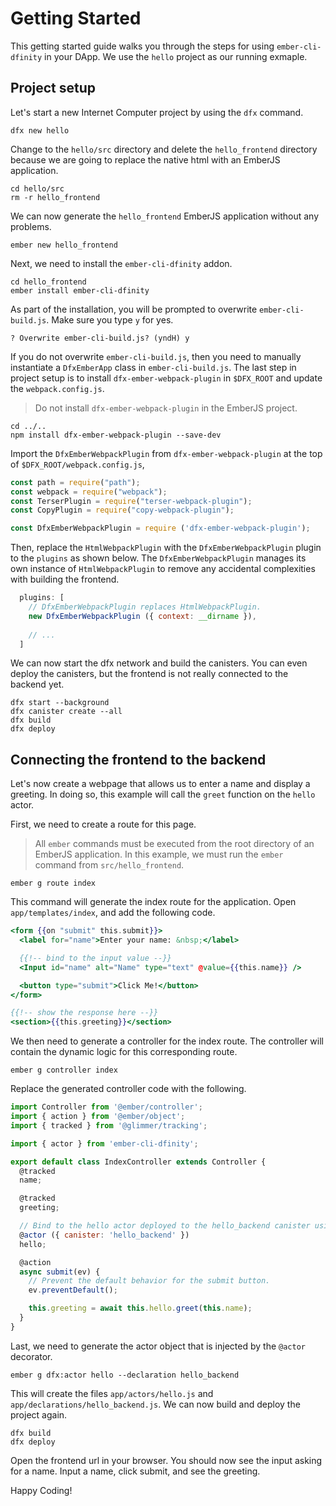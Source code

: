 Getting Started
======================================

This getting started guide walks you through the steps for using `ember-cli-dfinity`
in your DApp. We use the `hello` project as our running exmaple.

Project setup
--------------------------------------

Let's start a new Internet Computer project by using the `dfx` command.

    dfx new hello

Change to the `hello/src` directory and delete the `hello_frontend` directory because
we are going to replace the native html with an EmberJS application.

    cd hello/src
    rm -r hello_frontend

We can now generate the `hello_frontend` EmberJS application without any problems.

    ember new hello_frontend

Next, we need to install the `ember-cli-dfinity` addon.

    cd hello_frontend
    ember install ember-cli-dfinity

As part of the installation, you will be prompted to overwrite `ember-cli-build.js`. Make
sure you type `y` for yes. 

    ? Overwrite ember-cli-build.js? (yndH) y

If you do not overwrite `ember-cli-build.js`, then you need to manually instantiate a `DfxEmberApp` 
class in `ember-cli-build.js`. The last step in project setup is to install 
`dfx-ember-webpack-plugin` in `$DFX_ROOT` and update the `webpack.config.js`.

> Do not install `dfx-ember-webpack-plugin` in the EmberJS project.

    cd ../..
    npm install dfx-ember-webpack-plugin --save-dev

Import the `DfxEmberWebpackPlugin` from `dfx-ember-webpack-plugin` at the top of `$DFX_ROOT/webpack.config.js`,

```javascript
const path = require("path");
const webpack = require("webpack");
const TerserPlugin = require("terser-webpack-plugin");
const CopyPlugin = require("copy-webpack-plugin");

const DfxEmberWebpackPlugin = require ('dfx-ember-webpack-plugin');
```

Then, replace the `HtmlWebpackPlugin` with the `DfxEmberWebpackPlugin` plugin to the `plugins`
as shown below. The `DfxEmberWebpackPlugin` manages its own instance of `HtmlWebpackPlugin` to 
remove any accidental complexities with building the frontend.

```javascript
  plugins: [
    // DfxEmberWebpackPlugin replaces HtmlWebpackPlugin.
    new DfxEmberWebpackPlugin ({ context: __dirname }),
   
    // ...
  ]
```

We can now start the dfx network and build the canisters. You can even deploy the canisters,
but the frontend is not really connected to the backend yet.
 
    dfx start --background
    dfx canister create --all
    dfx build
    dfx deploy


Connecting the frontend to the backend
-------------------------------------------

Let's now create a webpage that allows us to enter a name and display a greeting. In doing so, 
this example will call the `greet` function on the `hello` actor. 

First, we need to create a route for this page.

> All `ember` commands must be executed from the root directory of an EmberJS application. In 
> this example, we must run the `ember` command from `src/hello_frontend`. 

    ember g route index

This command will generate the index route for the application. Open `app/templates/index`, and
add the following code.

```handlebars
<form {{on "submit" this.submit}}>
  <label for="name">Enter your name: &nbsp;</label>

  {{!-- bind to the input value --}}
  <Input id="name" alt="Name" type="text" @value={{this.name}} />

  <button type="submit">Click Me!</button>
</form>

{{!-- show the response here --}}
<section>{{this.greeting}}</section>
```

We then need to generate a controller for the index route. The controller will contain the dynamic 
logic for this corresponding route.

    ember g controller index

Replace the generated controller code with the following.

```javascript
import Controller from '@ember/controller';
import { action } from '@ember/object';
import { tracked } from '@glimmer/tracking';

import { actor } from 'ember-cli-dfinity';

export default class IndexController extends Controller {
  @tracked
  name;

  @tracked
  greeting;

  // Bind to the hello actor deployed to the hello_backend canister using the default agent.
  @actor ({ canister: 'hello_backend' })
  hello;

  @action
  async submit(ev) {
    // Prevent the default behavior for the submit button.
    ev.preventDefault();

    this.greeting = await this.hello.greet(this.name);
  }
}
```

Last, we need to generate the actor object that is injected by the `@actor` decorator.

    ember g dfx:actor hello --declaration hello_backend

This will create the files `app/actors/hello.js` and `app/declarations/hello_backend.js`. We can
now build and deploy the project again.

    dfx build
    dfx deploy

Open the frontend url in your browser. You should now see the input asking for a name. Input 
a name, click submit, and see the greeting.

Happy Coding!
